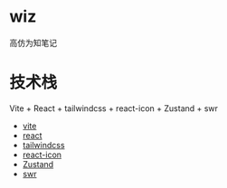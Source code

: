 # wiz
高仿为知笔记

# 技术栈

Vite + React + tailwindcss + react-icon + Zustand + swr


- [vite](https://vitejs.dev/guide/)
- [react](https://reactjs.org/docs/getting-started.html)
- [tailwindcss](https://tailwindcss.com/docs/installation)
- [react-icon](https://react-icons.github.io/react-icons)
- [Zustand](https://zustand-demo.pmnd.rs/)
- [swr](https://swr.vercel.app/zh-CN)
